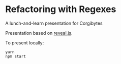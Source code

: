 # Refactoring with Regexes

A lunch-and-learn presentation for Corgibytes

Presentation based on [reveal.js](https://github.com/hakimel/reveal.js/#installation).

To present locally:

```
yarn
npm start
```
